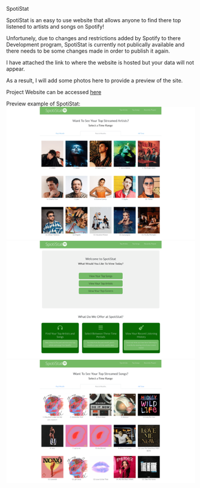 SpotiStat

SpotiStat is an easy to use website that allows anyone to find there top listened to artists and songs on Spotify!

Unfortunely, due to changes and restrictions added by Spotify to there Development program, SpotiStat is currently not publically available and there needs
to be some changes made in order to publish it again.

I have attached the link to where the website is hosted but your data will not appear.

As a result, I will add some photos here to provide a preview of the site.

Project Website can be accessed [here](https://spoti-stat-v1.vercel.app/)

Preview example of SpotiStat:
![alt text](https://github.com/MatthewCurtis4/SpotiStat/blob/master/express/SpotiStatArtists-1.png)
![alt text](https://github.com/MatthewCurtis4/SpotiStat/blob/master/express/SpotiStatHomePage-1.png)
![alt text](https://github.com/MatthewCurtis4/SpotiStat/blob/master/express/SpotiStatSongs-1.png)
